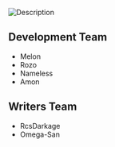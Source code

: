 ![Description](https://te.legra.ph/file/667bd303d6fd0fad8f072.jpg)


## Development Team
- Melon
- Rozo
- Nameless
- Amon

## Writers Team
- RcsDarkage
- Omega-San
